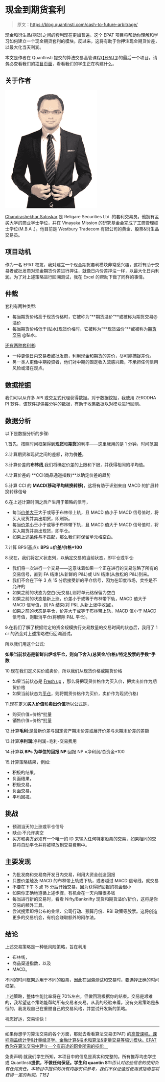 # 现金到期货套利

> 原文：<https://blog.quantinsti.com/cash-to-future-arbitrage/>

现金和衍生品(期货)之间的套利现在更加普遍。这个 EPAT 项目将帮助你理解和学习如何建立一个现金期货套利的模块。反过来，这将有助于你押注现金期货价差，以最大化当天利润。

本文是作者在 QuantInsti 提交的算法交易高管课程([【EPAT】](https://www.quantinsti.com/epat))的最后一个项目。请务必查看我们的[项目页面](/tag/epat-trading-projects/)，看看我们的学生正在构建什么。

## **关于作者**

![](img/a3eba0c6a21632c5a454704f1e312d17.png)

[Chandrashekhar Satoskar](https://www.linkedin.com/in/chandrashekhar-satoskar-57a37285/) 是 Religare Securities Ltd .的套利交易员。他拥有孟买大学的商业学士学位，并在 Vinayaka Mission 的研究基金会完成了工商管理硕士学位(M.B.A .)。他目前是 Westbury Tradecom 有限公司的黄金、股票&衍生品交易员。

## **项目动机**

作为一名 EPAT 校友，我对建立一个现金期货套利模块非常感兴趣，这将有助于交易者或批发商对现金期货价差进行押注，就像日内价差押注一样，以最大化日内利润。为了对上述策略进行回溯测试，我在 Excel 的帮助下做了同样的事情。

## 仲裁

套利有两种类型:

*   每当期货价格高于现货价格时，它被称为“**期货溢价”**或被称为期货交易@溢价
*   每当期货价格低于(贴水)现货价格时，它被称为“**现货溢价”**或被称为[期货交易](https://quantra.quantinsti.com/course/futures-trading) @贴水。

<u>还有两种套利者</u>:

*   一种更像日内交易者或批发商，利用现金和期货的差价，尽可能捕捉差价。
*   另一类人更像中期投资者，他们对中期的固定收入流感兴趣，不承担任何信用风险或潜在观点。

## **数据挖掘**

我们可以从许多 API 或交互式代理获得数据。对于数据挖掘，我使用 ZERODHA PI 软件，该软件提供每分钟的数据，有助于收集数据以对模块进行回测。

## **数据分析**

以下是数据分析的步骤:

1.首先，按照时间框架得到**现货**和**期货**的利率——这里我用的是 1 分钟。时间范围

2.计算期货和现货之间的差额，称为**价差**。

3.计算价差的**布林线**,我们将确定价差的上限和下限，并获得相同的平均值。

4.计算价差的 **CCI(商品通道指数)**以确定价差的趋势

5.计算 CCI 的 **MACD(移动平均转换转移)**，这将有助于识别来自 MACD 的扩展转换转移信号

6.在上述计算时间之后产生用于策略的信号，

*   每当<u>价差大于</u>大于或等于布林带上轨，且 MACD 值小于 MACD 信号值时，将买入现货并卖出期货，即刷新。
*   每当<u>价差小于</u>小于或等于布林带下轨，且 MACD 值大于 MACD 信号值时，将买入期货并卖出现货，即平仓。
*   如果上述<u>条件与</u>不匹配，那么我们将保留单元格空白。

7.计算 BPS(基点): **BPS =价差/价格*100**

8.现在，我们将定义状态列，以确定交易的当前状态，即平仓或平仓:

*   我们将一次进行一个交易——这意味着如果一个正在进行的交易忽略了所有的交易信号，直到 FA 结束(从新鲜的 P&L)或 UN 结束(从放松的 P&L)到来。
*   我们不会在下午 3 点 15 分后接受新的平仓信号，因为在印度市场，卖空是不允许的
*   如果之前的状态为空白(无交易),则将单元格保留为空白
*   如果之前的状态是新上涨，价差小于或等于布林带下轨，MACD 值大于 MACD 信号值，则 FA 结束(将 P&L 从新上涨中收回)。
*   如果之前的状态是平仓，价差大于或等于布林带上轨，MACD 值小于 MACD 信号值，则取消平仓(将解除 P&L 平仓)。

9.在我们了解了根据给定的资金规模执行交易数量的交易时间的状态后，我用了 1 cr 的资金对上述策略进行回溯测试。

所以我们用这个公式:

**如果当前状态是新鲜出炉或平仓，则向下舍入(总资金/价格)/特定股票的手数*手数**

10.现在我们定义买价或卖价，所以我们从现货价格或期货价格

*   如果当前状态是 <u>Fresh up</u> ，那么将把现货价格作为买入价，把卖出价作为期货价格
*   如果当前状态为<u>平仓</u>，则将期货价格作为买价，卖价作为现货价格)

11.现在定义**买入价值**和**卖出价值**所以公式是，

*   购买价值=价格*批量
*   销售价值=价格*批量

12.计算**毛利**:是最新价差与固定资产期末价差或展开价差与未期末价差的差额

13.计算**净利润**:净利润=毛利-交易费用

14.计算**以 BPs 为单位的回报 NP**:回报 NP =净利润/总资金*100

15.计算策略结果，例如:

*   积极的结果，
*   负面结果，
*   积极交易，
*   负面交易，
*   平均回报。

## 挑战

*   预测当天的上涨或平仓信号
*   缺点:不允许卖空
*   买方和卖方必须有一个唯一的 ID 来输入任何特定股票的交易，如果相同的交易将自动平仓并将被释放到交易费用中。

## **主要发现**

*   为批发商和交易商开发日内交易，利用大资金创造回报
*   只要价差触及 MACD 的布林带上轨或下轨，或者越过 MACD 信号线，就交易
*   不要在下午 3 点 15 分后开始交易，因为获得好回报的机会很小
*   如果你正确地遵循上述步骤，有机会在一天内赚很多钱
*   每当进行新的交易时，看看 Nifty/Banknifty 现货和期货溢价/折价，这将是你交易的额外工具。
*   尝试搜索即将公布的业绩、公司行动、预算月份、RBI 政策等股票。这将创造更多的交易机会，有机会赚取额外的阿尔法。

## **结论**

上述交易策略是一种低风险策略，旨在利用

*   布林线，
*   商品渠道指数，以及
*   MACD。

不同的时间框架适用于不同的股票，因此在回溯测试和交易时，要选择正确的时间框架。

上述策略，整体性能比率将在 70%左右，但做回测根据你的结束。交易是艰难的，我希望这个策略能帮助所有交易者交易。从我的经验来看，没有交易策略是永恒的，我发现自己在重塑自己的交易风格，并尝试开发新的策略。

祝您好运，交易愉快！

* * *

如果你想学习算法交易的各个方面，那就去看看算法交易(EPAT) 的[高管课程。课程涵盖统计学&计量经济学、金融计算&技术和算法&定量交易等培训模块。EPAT 教你在算法交易中建立一个有前途的职业所需的技能。](https://www.quantinsti.com/epat/)

免责声明:就我们学生所知，本项目中的信息是真实和完整的。所有推荐均由学生或 QuantInsti**提供，不做任何保证。学生和 quantin STI***否认对这些信息的使用负有任何责任。本项目中提供的所有内容仅供参考，我们不保证通过使用该指南您将获得一定的利润。*T15】**